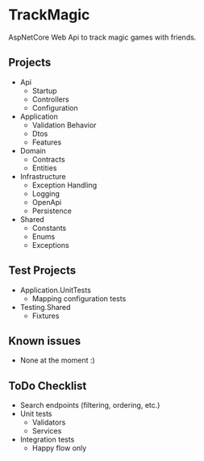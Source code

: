 # TrackMagic

AspNetCore Web Api to track magic games with friends.

## Projects
* Api
    - Startup
    - Controllers
    - Configuration
* Application
    - Validation Behavior
    - Dtos
    - Features
* Domain
    - Contracts
    - Entities
* Infrastructure
    - Exception Handling
    - Logging
    - OpenApi
    - Persistence
* Shared
    - Constants
    - Enums
    - Exceptions

## Test Projects
* Application.UnitTests
    - Mapping configuration tests
* Testing.Shared
    - Fixtures

## Known issues
* None at the moment :)

## ToDo Checklist
* Search endpoints (filtering, ordering, etc.)
* Unit tests
    - Validators
    - Services
* Integration tests
    - Happy flow only
